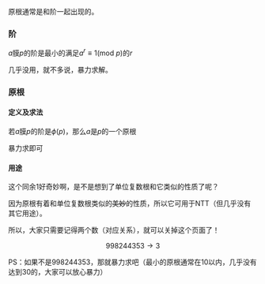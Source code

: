 原根通常是和阶一起出现的。

### 阶

$a$膜$p$的阶是最小的满足$a^r\equiv 1(\mathrm{mod}~p)$的$r$

几乎没用，就不多说，暴力求解。

### 原根

#### 定义及求法

若$a$膜$p$的阶是$\phi(p)$，那么$a$是$p$的一个原根

暴力求即可

#### 用途

这个同余$1$好奇妙啊，是不是想到了单位复数根和它类似的性质了呢？

因为原根有着和单位复数根类似的~~美妙~~的性质，所以它可用于NTT（但几乎没有其它用途）。

所以，大家只需要记得两个数（对应关系），就可以关掉这个页面了！

$$
998244353\rightarrow 3
$$

PS：如果不是$998244353$，那就暴力求吧（最小的原根通常在$10$以内，几乎没有达到$30$的，大家可以放心暴力）
